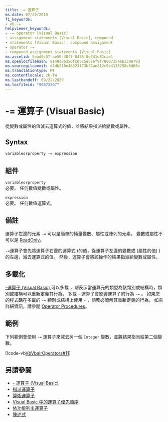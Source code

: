 ```yaml
---
title: -= 運算子
ms.date: 07/20/2015
f1_keywords:
- vb.-=
helpviewer_keywords:
- -= operator [Visual Basic]
- assignment statements [Visual Basic], compound
- statements [Visual Basic], compound assignment
- operator -=
- compound assignment statements [Visual Basic]
ms.assetid: 5ead0c37-ae50-48f7-8435-8e341d81cae1
ms.openlocfilehash: 9149d9b350fc05c5e576f9f7800725aeb330e79d
ms.sourcegitcommit: d2db216e46323f73b32ae312c9e4135258e5d68e
ms.translationtype: MT
ms.contentlocale: zh-TW
ms.lasthandoff: 09/22/2020
ms.locfileid: "90873307"
---
```

# <a name="--operator-visual-basic"></a>-= 運算子 (Visual Basic)

從變數或屬性的值減去運算式的值，並將結果指派給變數或屬性。  
  
## <a name="syntax"></a>Syntax  
  
```vb  
variableorproperty -= expression  
```  
  
## <a name="parts"></a>組件  

 `variableorproperty`  
 必要。 任何數值變數或屬性。  
  
 `expression`  
 必要。 任何數值運算式。  
  
## <a name="remarks"></a>備註  

 運算子左邊的元素 `-=` 可以是簡單的純量變數、屬性或陣列的元素。 變數或屬性不可以是 [ReadOnly](../modifiers/readonly.md)。  
  
 `-=`運算子會先將運算子右邊的運算式 (的值，從運算子左邊的變數或 (屬性的值) ) 的左邊，減去運算式的值。 然後，運算子會將該操作的結果指派給變數或屬性。  
  
## <a name="overloading"></a>多載化  

 [-運算子 (Visual Basic) ](subtraction-operator.md)可以多載 *，這*表示當運算元的類型為該類別或結構時，類別或結構可以重新定義其行為。 多載 `-` 運算子會影響運算子的行為 `-=` 。 如果您的程式碼在多載的 `-=` 類別或結構上使用 `-` ，請務必瞭解其重新定義的行為。 如需詳細資訊，請參閱 [Operator Procedures](../../programming-guide/language-features/procedures/operator-procedures.md)。  
  
## <a name="example"></a>範例  

 下列範例會使用 `-=` 運算子來減去另一個 `Integer` 變數，並將結果指派給第二個變數。  
  
 [!code-vb[VbVbalrOperators#11](~/samples/snippets/visualbasic/VS_Snippets_VBCSharp/VbVbalrOperators/VB/Class1.vb#11)]  
  
## <a name="see-also"></a>另請參閱

- [- 運算子 (Visual Basic)](subtraction-operator.md)
- [指派運算子](assignment-operators.md)
- [算術運算子](arithmetic-operators.md)
- [Visual Basic 中的運算子優先順序](operator-precedence.md)
- [依功能列出運算子](operators-listed-by-functionality.md)
- [陳述式](../../programming-guide/language-features/statements.md)
